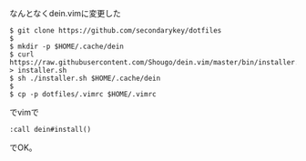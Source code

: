 
なんとなくdein.vimに変更した

```
$ git clone https://github.com/secondarykey/dotfiles
$ 
$ mkdir -p $HOME/.cache/dein
$ curl https://raw.githubusercontent.com/Shougo/dein.vim/master/bin/installer.sh > installer.sh
$ sh ./installer.sh $HOME/.cache/dein
$
$ cp -p dotfiles/.vimrc $HOME/.vimrc
```

でvimで

```
:call dein#install()
```

でOK。
